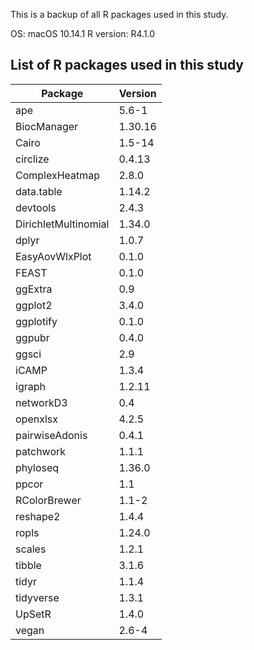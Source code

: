 This is a backup of all R packages used in this study.

OS: macOS 10.14.1
R version: R4.1.0

## List of R packages used in this study
| Package              | Version | 
| -------------------- | ------- | 
| ape                  | 5.6-1   | 
| BiocManager          | 1.30.16 |
| Cairo                | 1.5-14  |
| circlize             | 0.4.13  |
| ComplexHeatmap       | 2.8.0   |
| data.table           | 1.14.2  |
| devtools             | 2.4.3   |
| DirichletMultinomial | 1.34.0  | 
| dplyr                | 1.0.7   |
| EasyAovWlxPlot       | 0.1.0   |
| FEAST                | 0.1.0   |
| ggExtra              | 0.9     |
| ggplot2              | 3.4.0   |
| ggplotify            | 0.1.0   |
| ggpubr               | 0.4.0   |
| ggsci                | 2.9     |
| iCAMP                | 1.3.4   |
| igraph               | 1.2.11  |
| networkD3            | 0.4     |
| openxlsx             | 4.2.5   |
| pairwiseAdonis       | 0.4.1   |
| patchwork            | 1.1.1   |
| phyloseq             | 1.36.0  |
| ppcor                | 1.1     |
| RColorBrewer         | 1.1-2   |
| reshape2             | 1.4.4   |
| ropls                | 1.24.0  |
| scales               | 1.2.1   |
| tibble               | 3.1.6   |
| tidyr                | 1.1.4   |
| tidyverse            | 1.3.1   |
| UpSetR               | 1.4.0   |
| vegan                | 2.6-4   |
